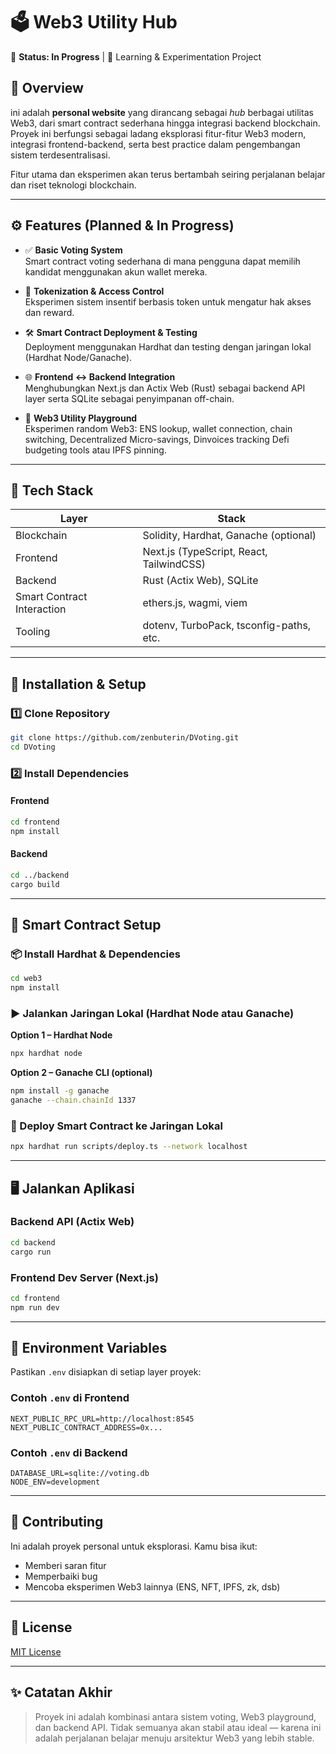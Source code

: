 # 🗳️ Web3 Utility Hub

🚧 **Status: In Progress** | 🔬 Learning & Experimentation Project

## 📖 Overview

ini adalah **personal website** yang dirancang sebagai *hub* berbagai utilitas Web3, dari smart contract sederhana hingga integrasi backend blockchain. Proyek ini berfungsi sebagai ladang eksplorasi fitur-fitur Web3 modern, integrasi frontend-backend, serta best practice dalam pengembangan sistem terdesentralisasi.

Fitur utama dan eksperimen akan terus bertambah seiring perjalanan belajar dan riset teknologi blockchain.

---

## ⚙️ Features (Planned & In Progress)

- ✅ **Basic Voting System**  
  Smart contract voting sederhana di mana pengguna dapat memilih kandidat menggunakan akun wallet mereka.

- 🚧 **Tokenization & Access Control**  
  Eksperimen sistem insentif berbasis token untuk mengatur hak akses dan reward.

- 🛠️ **Smart Contract Deployment & Testing**  
  Deployment menggunakan Hardhat dan testing dengan jaringan lokal (Hardhat Node/Ganache).

- 🌐 **Frontend ↔ Backend Integration**  
  Menghubungkan Next.js dan Actix Web (Rust) sebagai backend API layer serta SQLite sebagai penyimpanan off-chain.

- 🧪 **Web3 Utility Playground**  
  Eksperimen random Web3: ENS lookup, wallet connection, chain switching, Decentralized Micro-savings, Dinvoices tracking
  Defi budgeting tools atau IPFS pinning.

---

## 🧱 Tech Stack

| Layer        | Stack                                      |
|--------------|--------------------------------------------|
| Blockchain   | Solidity, Hardhat, Ganache (optional)      |
| Frontend     | Next.js (TypeScript, React, TailwindCSS)   |
| Backend      | Rust (Actix Web), SQLite                   |
| Smart Contract Interaction | ethers.js, wagmi, viem        |
| Tooling      | dotenv, TurboPack, tsconfig-paths, etc.    |

---

## 🚀 Installation & Setup

### 1️⃣ Clone Repository

```sh
git clone https://github.com/zenbuterin/DVoting.git
cd DVoting
````

### 2️⃣ Install Dependencies

#### Frontend

```sh
cd frontend
npm install
```

#### Backend

```sh
cd ../backend
cargo build
```

---

## 🔗 Smart Contract Setup

### 📦 Install Hardhat & Dependencies

```sh
cd web3
npm install
```

### ▶️ Jalankan Jaringan Lokal (Hardhat Node atau Ganache)

**Option 1 – Hardhat Node**

```sh
npx hardhat node
```

**Option 2 – Ganache CLI (optional)**

```sh
npm install -g ganache
ganache --chain.chainId 1337
```

### 🚀 Deploy Smart Contract ke Jaringan Lokal

```sh
npx hardhat run scripts/deploy.ts --network localhost
```

---

## 🖥️ Jalankan Aplikasi

### Backend API (Actix Web)

```sh
cd backend
cargo run
```

### Frontend Dev Server (Next.js)

```sh
cd frontend
npm run dev
```

---

## 🔐 Environment Variables

Pastikan `.env` disiapkan di setiap layer proyek:

### Contoh `.env` di Frontend

```
NEXT_PUBLIC_RPC_URL=http://localhost:8545
NEXT_PUBLIC_CONTRACT_ADDRESS=0x...
```

### Contoh `.env` di Backend

```
DATABASE_URL=sqlite://voting.db
NODE_ENV=development
```



---

## 🤝 Contributing

Ini adalah proyek personal untuk eksplorasi. Kamu bisa ikut:

* Memberi saran fitur
* Memperbaiki bug
* Mencoba eksperimen Web3 lainnya (ENS, NFT, IPFS, zk, dsb)

---

## 📄 License

[MIT License](LICENSE)

---

## ✨ Catatan Akhir

> Proyek ini adalah kombinasi antara sistem voting, Web3 playground, dan backend API. Tidak semuanya akan stabil atau ideal — karena ini adalah perjalanan belajar menuju arsitektur Web3 yang lebih stable.

